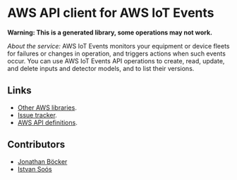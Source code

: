 # AWS API client for AWS IoT Events

**Warning: This is a generated library, some operations may not work.**

*About the service:*
AWS IoT Events monitors your equipment or device fleets for failures or
changes in operation, and triggers actions when such events occur. You can
use AWS IoT Events API operations to create, read, update, and delete inputs
and detector models, and to list their versions.

## Links

- [Other AWS libraries](https://github.com/agilord/aws_client/tree/master/generated).
- [Issue tracker](https://github.com/agilord/aws_client/issues).
- [AWS API definitions](https://github.com/aws/aws-sdk-js/tree/master/apis).

## Contributors

- [Jonathan Böcker](https://github.com/Schwusch)
- [Istvan Soós](https://github.com/isoos)

